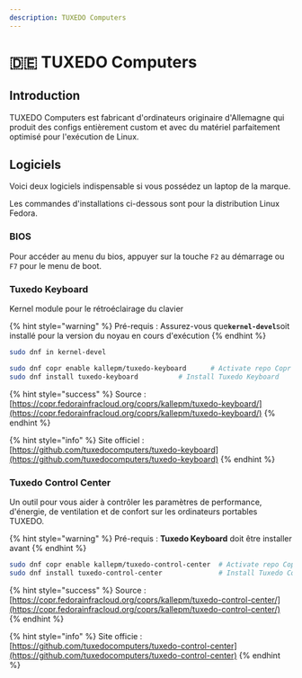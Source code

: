```yaml
---
description: TUXEDO Computers
---
```


# 🇩🇪 TUXEDO Computers

## Introduction

TUXEDO Computers est fabricant d'ordinateurs originaire d'Allemagne qui produit des configs entièrement custom et avec du matériel parfaitement optimisé pour l'exécution de Linux.

## Logiciels

Voici deux logiciels indispensable si vous possédez un laptop de la marque.

Les commandes d'installations ci-dessous sont pour la distribution Linux Fedora.

### BIOS

Pour accéder au menu du bios, appuyer sur la touche `F2` au démarrage ou `F7` pour le menu de boot.

### Tuxedo Keyboard

Kernel module pour le rétroéclairage du clavier

{% hint style="warning" %}
Pré-requis : Assurez-vous qu&#x65;**`kernel-devel`**&#x73;oit installé pour la version du noyau en cours d'exécution
{% endhint %}

```bash
sudo dnf in kernel-devel
```

```bash
sudo dnf copr enable kallepm/tuxedo-keyboard	  # Activate repo Copr ("Community projects")
sudo dnf install tuxedo-keyboard		  # Install Tuxedo Keyboard
```

{% hint style="success" %}
Source : [https://copr.fedorainfracloud.org/coprs/kallepm/tuxedo-keyboard/](https://copr.fedorainfracloud.org/coprs/kallepm/tuxedo-keyboard/)
{% endhint %}

{% hint style="info" %}
Site officiel :  [https://github.com/tuxedocomputers/tuxedo-keyboard](https://github.com/tuxedocomputers/tuxedo-keyboard)
{% endhint %}

### Tuxedo Control Center

Un outil pour vous aider à contrôler les paramètres de performance, d'énergie, de ventilation et de confort sur les ordinateurs portables TUXEDO.

{% hint style="warning" %}
Pré-requis : **Tuxedo Keyboard** doit être installer avant
{% endhint %}

```bash
sudo dnf copr enable kallepm/tuxedo-control-center  # Activate repo Copr ("Community projects")
sudo dnf install tuxedo-control-center              # Install Tuxedo Control Center
```

{% hint style="success" %}
Source : [https://copr.fedorainfracloud.org/coprs/kallepm/tuxedo-control-center/](https://copr.fedorainfracloud.org/coprs/kallepm/tuxedo-control-center/)
{% endhint %}

{% hint style="info" %}
Site officie : [https://github.com/tuxedocomputers/tuxedo-control-center](https://github.com/tuxedocomputers/tuxedo-control-center)
{% endhint %}
